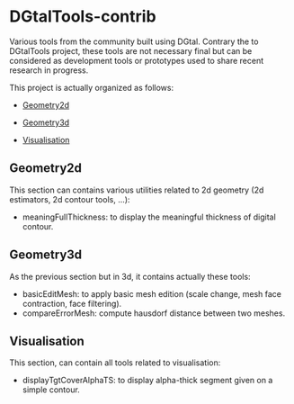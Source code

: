 # DGtalTools-contrib

Various tools from the community built using DGtal. Contrary the to DGtalTools project, these tools are not necessary final but can be considered as development tools or prototypes used to share recent research in progress.


This project is actually organized as follows:

 - [Geometry2d](#geometry2d)

 - [Geometry3d](#geometry3d)

 - [Visualisation](#visualisation)



Geometry2d
----------

This section can contains various utilities related to 2d geometry (2d estimators, 2d contour tools, ...):

   - meaningFullThickness: to display the meaningful thickness of digital contour.


Geometry3d
----------

As the previous section but in 3d, it contains actually these tools:

   - basicEditMesh: to apply basic mesh edition (scale change, mesh face contraction, face filtering).
   - compareErrorMesh: compute hausdorf distance between two meshes.



Visualisation
-------------

This section, can contain all tools related to visualisation:

   - displayTgtCoverAlphaTS: to display alpha-thick segment given on a simple contour.

